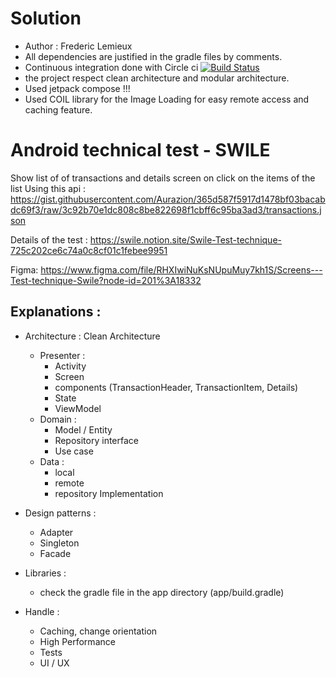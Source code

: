 # Solution

- Author : Frederic Lemieux
- All dependencies are justified in the gradle files by comments.
- Continuous integration done with Circle ci
  [![Build Status](https://app.bitrise.io/app/f1362518ed78d5e0/status.svg?token=YzVQM-fRKzIxYj14KWidGA&branch=master)](https://app.bitrise.io/app/f1362518ed78d5e0)
- the project respect clean architecture and modular architecture.
- Used jetpack compose !!!
- Used COIL library for the Image Loading for easy remote access and caching feature.


# Android technical test - SWILE

Show list of of transactions and details screen on click on the items of the list
Using this api :  https://gist.githubusercontent.com/Aurazion/365d587f5917d1478bf03bacabdc69f3/raw/3c92b70e1dc808c8be822698f1cbff6c95ba3ad3/transactions.json

Details of the test : 
https://swile.notion.site/Swile-Test-technique-725c202ce6c74a0c8cf01c1febee9951

Figma:
https://www.figma.com/file/RHXIwiNuKsNUpuMuy7kh1S/Screens---Test-technique-Swile?node-id=201%3A18332

## Explanations :

- Architecture : Clean Architecture
    - Presenter :
        - Activity
        - Screen
        - components (TransactionHeader, TransactionItem, Details)
        - State
        - ViewModel
    - Domain :
        - Model / Entity
        - Repository interface
        - Use case
    - Data :
        - local
        - remote
        - repository Implementation

- Design patterns :
    - Adapter
    - Singleton
    - Facade

- Libraries :
    - check the gradle file in the app directory (app/build.gradle)

- Handle :
    - Caching, change orientation
    - High Performance
    - Tests
    - UI / UX



